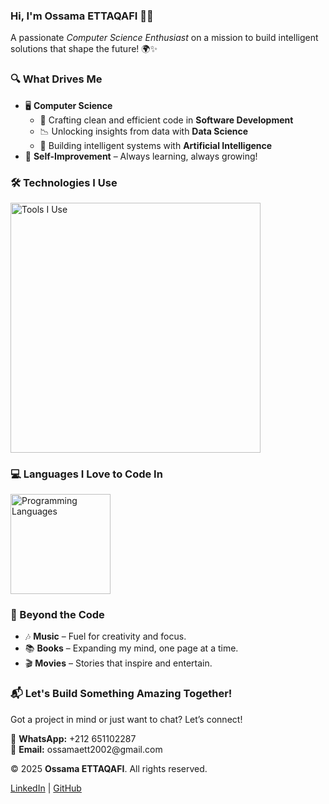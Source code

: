 <h3>Hi, I'm <strong>Ossama ETTAQAFI</strong> 👋🏻</h3>
<p>A passionate <em>Computer Science Enthusiast</em> on a mission to build intelligent solutions that shape the future! 🌍✨</p>

<!-- Interests Section -->
<h3>🔍 What Drives Me</h3>
<ul>
  <li>🖥️ <strong>Computer Science</strong>
    <ul>
      <li>📝 Crafting clean and efficient code in <strong>Software Development</strong></li>
      <li>📉 Unlocking insights from data with <strong>Data Science</strong></li>
      <li>🧠 Building intelligent systems with <strong>Artificial Intelligence</strong></li>
    </ul>
  </li>
  <li>🌟 <strong>Self-Improvement</strong> – Always learning, always growing!</li>
</ul>

<!-- Tools Section -->
<h3>🛠️ Technologies I Use</h3>
<p>
  <a href="https://skillicons.dev">
    <img src="https://skillicons.dev/icons?i=react,angular,typescript,html,css,flask,laravel,mysql,mongodb,aws,docker,git,linux" width="400" alt="Tools I Use"/>
  </a>
</p>

<!-- Programming Languages Section -->
<h3>💻 Languages I Love to Code In</h3>
<p>
  <a href="https://skillicons.dev">
    <img src="https://skillicons.dev/icons?i=python,js,java,c,php" width="160" alt="Programming Languages" />
  </a>
</p>

<!-- Hobbies Section -->
<h3>🎨 Beyond the Code</h3>
<ul>
  <li>🎶 <strong>Music</strong> – Fuel for creativity and focus.</li>
  <li>📚 <strong>Books</strong> – Expanding my mind, one page at a time.</li>
  <li>🎬 <strong>Movies</strong> – Stories that inspire and entertain.</li>
</ul>

<!-- Contact Section -->
<h3>📬 Let's Build Something Amazing Together!</h3>
<p>Got a project in mind or just want to chat? Let’s connect!</p>
<p>
  📱 <strong>WhatsApp:</strong> +212 651102287<br>
  📧 <strong>Email:</strong> ossamaett2002@gmail.com
</p>

<!-- Footer Section -->
<footer>
  <p>© 2025 <strong>Ossama ETTAQAFI</strong>. All rights reserved.</p>
  <p>
    <a href="https://linkedin.com/in/ossama-ettaqafi">LinkedIn</a> | 
    <a href="https://github.com/ossama-ettaqafi">GitHub</a>
  </p>
</footer>
